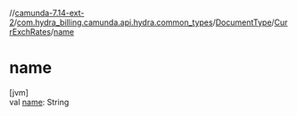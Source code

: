 //[camunda-7.14-ext-2](../../../../index.md)/[com.hydra_billing.camunda.api.hydra.common_types](../../index.md)/[DocumentType](../index.md)/[CurrExchRates](index.md)/[name](name.md)

# name

[jvm]\
val [name](name.md): String
